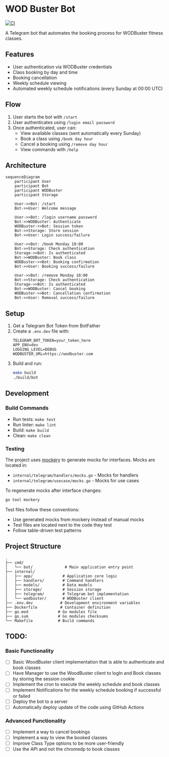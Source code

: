 # WOD Buster Bot

[![CI](https://github.com/MihaiLupoiu/wodbuster-bot/actions/workflows/ci.yaml/badge.svg)](https://github.com/MihaiLupoiu/wodbuster-bot/actions/workflows/ci.yaml)

A Telegram bot that automates the booking process for WODBuster fitness classes.

## Features

- User authentication via WODBuster credentials
- Class booking by day and time
- Booking cancellation
- Weekly schedule viewing
- Automated weekly schedule notifications (every Sunday at 00:00 UTC)

## Flow

1. User starts the bot with `/start`
2. User authenticates using `/login email password`
3. Once authenticated, user can:
   - View available classes (sent automatically every Sunday)
   - Book a class using `/book day hour`
   - Cancel a booking using `/remove day hour`
   - View commands with `/help`

## Architecture

```mermaid
sequenceDiagram
    participant User
    participant Bot
    participant WODBuster
    participant Storage

    User->>Bot: /start
    Bot->>User: Welcome message

    User->>Bot: /login username password
    Bot->>WODBuster: Authenticate
    WODBuster->>Bot: Session token
    Bot->>Storage: Store session
    Bot->>User: Login success/failure

    User->>Bot: /book Monday 10:00
    Bot->>Storage: Check authentication
    Storage->>Bot: Is authenticated
    Bot->>WODBuster: Book class
    WODBuster->>Bot: Booking confirmation
    Bot->>User: Booking success/failure

    User->>Bot: /remove Monday 10:00
    Bot->>Storage: Check authentication
    Storage->>Bot: Is authenticated
    Bot->>WODBuster: Cancel booking
    WODBuster->>Bot: Cancellation confirmation
    Bot->>User: Removal success/failure
```

## Setup

1. Get a Telegram Bot Token from BotFather
2. Create a `.env.dev` file with:
   ```
   TELEGRAM_BOT_TOKEN=your_token_here
   APP_ENV=dev
   LOGGING_LEVEL=DEBUG
   WODBUSTER_URL=https://wodbuster.com
   ```
3. Build and run:
   ```bash
   make build
   ./build/bot
   ```

## Development

### Build Commands
- Run tests: `make test`
- Run linter: `make lint`
- Build: `make build`
- Clean: `make clean`

### Testing
The project uses [mockery](https://github.com/vektra/mockery) to generate mocks for interfaces. Mocks are located in:
- `internal/telegram/handlers/mocks.go` - Mocks for handlers
- `internal/telegram/usecase/mocks.go` - Mocks for use cases

To regenerate mocks after interface changes:
```bash
go tool mockery
```

Test files follow these conventions:
- Use generated mocks from mockery instead of manual mocks
- Test files are located next to the code they test
- Follow table-driven test patterns

## Project Structure

```
.
├── cmd/
│   └── bot/              # Main application entry point
├── internal/
│   ├── app/             # Application core logic
│   ├── handlers/        # Command handlers
│   ├── models/          # Data models
│   ├── storage/         # Session storage
│   ├── telegram/        # Telegram bot implementation
│   └── wodbuster/       # WODBuster client
├── .env.dev            # Development environment variables
├── Dockerfile          # Container definition
├── go.mod             # Go modules file
├── go.sum             # Go modules checksums
└── Makefile           # Build commands
```

## TODO:

### Basic Functionality
- [ ] Basic WoodBuster client implementation that is able to authenticate and book classes
- [ ] Have Manager to use the WoodBuster client to logIn and Book classes by storing the session cookie
- [ ] Implement the cron to execute the weekly schedule and book classes
- [ ] Implement Notifications for the weekly schedule booking if successful or failed
- [ ] Deploy the bot to a server
- [ ] Automatically deploy update of the code using GitHub Actions
  
### Advanced Functionality
- [ ] Implement a way to cancel bookings
- [ ] Implement a way to view the booked classes
- [ ] Improve Class Type options to be more user-friendly
- [ ] Use the API and not the chromedp to book classes